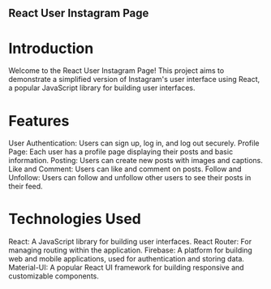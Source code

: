 
## React User Instagram Page

# Introduction
Welcome to the React User Instagram Page! This project aims to demonstrate a simplified version of Instagram's user interface using React, a popular JavaScript library for building user interfaces.

# Features
User Authentication: Users can sign up, log in, and log out securely.
Profile Page: Each user has a profile page displaying their posts and basic information.
Posting: Users can create new posts with images and captions.
Like and Comment: Users can like and comment on posts.
Follow and Unfollow: Users can follow and unfollow other users to see their posts in their feed.

# Technologies Used
React: A JavaScript library for building user interfaces.
React Router: For managing routing within the application.
Firebase: A platform for building web and mobile applications, used for authentication and storing data.
Material-UI: A popular React UI framework for building responsive and customizable components.